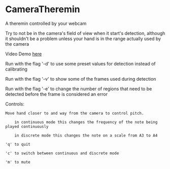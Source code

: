 # CameraTheremin
A theremin controlled by your webcam

Try to not be in the camera's field of view when it start's detection, although it shouldn't be a
problem unless your hand is in the range actually used by the camera

Video Demo <a href="https://www.youtube.com/watch?v=HO9WqtaXeNo">here</a>

Run with the flag '-d' to use some preset values for detection instead of calibrating 

Run with the flag '-v' to show some of the frames used during detection

Run with the flag '-e' to change the number of regions that need to be detected before the frame is considered an error

Controls:

	Move hand closer to and way from the camera to control pitch.

		in continuous mode this changes the frequency of the note being played continuously
	
		in discrete mode this changes the note on a scale from A3 to A4

	'q' to quit

	'c' to switch between continuous and discrete mode

	'm' to mute 
